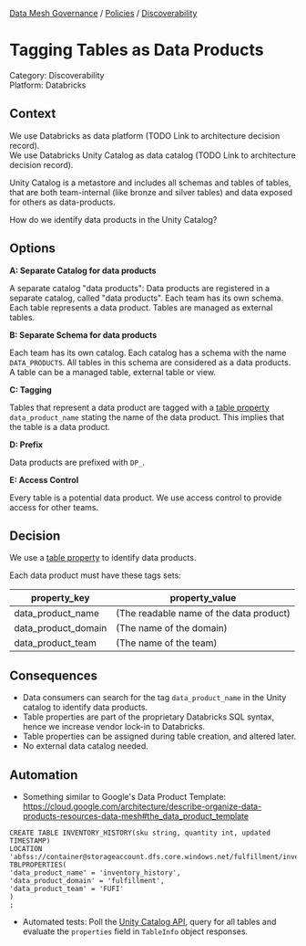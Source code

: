 [Data Mesh Governance](https://www.datamesh-governance.com/) / [Policies](https://www.datamesh-governance.com/#policies) / [Discoverability](https://www.datamesh-governance.com/#discoverability)

# Tagging Tables as Data Products

Category: Discoverability  
Platform: Databricks  

## Context

We use Databricks as data platform (TODO Link to architecture decision record).  
We use Databricks Unity Catalog as data catalog (TODO Link to architecture decision record).

Unity Catalog is a metastore and includes all schemas and tables of tables, that are both team-internal (like bronze and silver tables) and data exposed for others as data-products.

How do we identify data products in the Unity Catalog?

## Options

__A: Separate Catalog for data products__

A separate catalog "data products": Data products are registered in a separate catalog, called "data products". Each team has its own schema. Each table represents a data product. Tables are managed as external tables.

__B: Separate Schema for data products__

Each team has its own catalog. Each catalog has a schema with the name `DATA_PRODUCTS`. All tables in this schema are considered as a data products. A table can be a managed table, external table or view.

__C: Tagging__

Tables that represent a data product are tagged with a [table property](https://docs.databricks.com/sql/language-manual/sql-ref-syntax-ddl-tblproperties.html#tblproperties) `data_product_name` stating the name of the data product. This implies that the table is a data product.

__D: Prefix__

Data products are prefixed with `DP_`.

__E: Access Control__

Every table is a potential data product. We use access control to provide access for other teams.


## Decision

We use a [table property](https://docs.databricks.com/sql/language-manual/sql-ref-syntax-ddl-tblproperties.html#tblproperties) to identify data products.

Each data product must have these tags sets:

| property_key        | property_value                          |
|---------------------|-----------------------------------------|
| data_product_name   | (The readable name of the data product) |
| data_product_domain | (The name of the domain)                |
| data_product_team   | (The name of the team)                  |


## Consequences

- Data consumers can search for the tag `data_product_name` in the Unity catalog to identify data products.
- Table properties are part of the proprietary Databricks SQL syntax, hence we increase vendor lock-in to Databricks.
- Table properties can be assigned during table creation, and altered later.
- No external data catalog needed.

## Automation

- Something similar to Google's Data Product Template: https://cloud.google.com/architecture/describe-organize-data-products-resources-data-mesh#the_data_product_template

```
CREATE TABLE INVENTORY_HISTORY(sku string, quantity int, updated TIMESTAMP)
LOCATION 'abfss://container@storageaccount.dfs.core.windows.net/fulfillment/inventory_history';
TBLPROPERTIES(
'data_product_name' = 'inventory_history',
'data_product_domain' = 'fulfillment',
'data_product_team' = 'FUFI'
)
;
```

- Automated tests: Poll the [Unity Catalog API](https://api-docs.databricks.com/rest/latest/unity-catalog-api-specification-2-1.html), query for all tables and evaluate the `properties` field in `TableInfo` object responses.